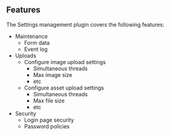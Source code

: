 <!--
  Copyright 2015-2020 Bloomreach Inc. (https://www.bloomreach.com)

  Licensed under the Apache License, Version 2.0 (the "License");
  you may not use this file except in compliance with the License.
  You may obtain a copy of the License at

   http://www.apache.org/licenses/LICENSE-2.0

  Unless required by applicable law or agreed to in writing, software
  distributed under the License is distributed on an "AS IS" BASIS,
  WITHOUT WARRANTIES OR CONDITIONS OF ANY KIND, either express or implied.
  See the License for the specific language governing permissions and
  limitations under the License.
  -->

## Features

The Settings management plugin covers the following features:

+ Maintenance
    + Form data
    + Event log
+ Uploads
    + Configure image upload settings
        + Simultaneous threads
        + Max image size
        + etc
    + Configure asset upload settings
        + Simultaneous threads
        + Max file size
        + etc
+ Security
    + Login page security
    + Password policies